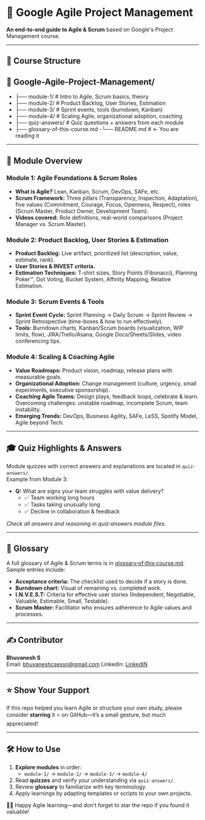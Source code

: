 # 📝 Google Agile Project Management

**An end‑to‑end guide to Agile & Scrum** based on Google's Project Management course.

---

## 📂 Course Structure
## 📁 Google-Agile-Project-Management/
- ├── module-1/ # Intro to Agile, Scrum basics, theory
- ├── module-2/ # Product Backlog, User Stories, Estimation
- ├── module-3/ # Sprint events, tools (burndown, Kanban)
- ├── module-4/ # Scaling Agile, organizational adoption, coaching
- ├── quiz-answers/ # Quiz questions + answers from each module
- ├── glossary-of-this-course.md
-└── README.md # ← You are reading it
---

## 🎯 Module Overview

### Module 1: Agile Foundations & Scrum Roles  
- **What is Agile?** Lean, Kanban, Scrum, DevOps, SAFe, etc.  
- **Scrum Framework:** Three pillars (Transparency, Inspection, Adaptation), five values (Commitment, Courage, Focus, Openness, Respect), roles (Scrum Master, Product Owner, Development Team).  
- **Videos covered:** Role definitions, real-world comparisons (Project Manager vs. Scrum Master).  

### Module 2: Product Backlog, User Stories & Estimation  
- **Product Backlog:** Live artifact, prioritized list (description, value, estimate, rank).  
- **User Stories & INVEST criteria.**  
- **Estimation Techniques:** T-shirt sizes, Story Points (Fibonacci), Planning Poker™, Dot Voting, Bucket System, Affinity Mapping, Relative Estimation.

### Module 3: Scrum Events & Tools  
- **Sprint Event Cycle:** Sprint Planning → Daily Scrum → Sprint Review → Sprint Retrospective (time-boxes & how to run effectively).  
- **Tools:** Burndown charts, Kanban/Scrum boards (visualization, WIP limits, flow), JIRA/Trello/Asana, Google Docs/Sheets/Slides, video conferencing tips.

### Module 4: Scaling & Coaching Agile  
- **Value Roadmaps:** Product vision, roadmap, release plans with measurable goals.  
- **Organizational Adoption:** Change management (culture, urgency, small experiments, executive sponsorship).  
- **Coaching Agile Teams:** Design plays, feedback loops, celebrate & learn. Overcoming challenges: unstable roadmap, incomplete Scrum, team instability.  
- **Emerging Trends:** DevOps, Business Agility, SAFe, LeSS, Spotify Model, Agile beyond Tech.

---

## 🎓 Quiz Highlights & Answers

Module quizzes with correct answers and explanations are located in `quiz-answers/`.  
Example from Module 3:

- **Q:** What are signs your team struggles with value delivery?  
  - ✅ Team working long hours  
  - ✅ Tasks taking unusually long  
  - ✅ Decline in collaboration & feedback  

_Check all answers and reasoning in quiz‑answers module files._

---

## 📘 Glossary

A full glossary of Agile & Scrum terms is in [glossary‑of‑this‑course.md](glossary-of-this-course.md).  
Sample entries include:

- **Acceptance criteria:** The checklist used to decide if a story is done.  
- **Burndown chart:** Visual of remaining vs. completed work.  
- **I.N.V.E.S.T:** Criteria for effective user stories (Independent, Negotiable, Valuable, Estimable, Small, Testable).  
- **Scrum Master:** Facilitator who ensures adherence to Agile values and processes.

---

## ✍️ Contributor

**Bhuvanesh S**  
Email: bhuvaneshcsessn@gmail.com
LinkedIn: [LinkedIN](https://www.linkedin.com/bhuvanesh-cse)

---

## ⭐ Show Your Support

If this repo helped you learn Agile or structure your own study, please consider **starring** it ⭐ on GitHub—it’s a small gesture, but much appreciated!

---

## 🛠 How to Use

1. **Explore modules** in order: 
   - `module-1/` → `module-2/` → `module-3/` → `module-4/`
2. Read **quizzes** and verify your understanding via `quiz-answers/`.
3. Review **glossary** to familiarize with key terminology.
4. Apply learnings by adapting templates or scripts to your own projects.

👨‍💻 Happy Agile learning—and don’t forget to star the repo if you found it valuable!

